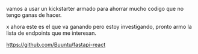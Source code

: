 vamos a usar un kickstarter armado para ahorrar mucho codigo que no tengo ganas de hacer.

x ahora este es el que va ganando pero estoy investigando, pronto armo la lista de endpoints que me interesan.

https://github.com/Buuntu/fastapi-react
